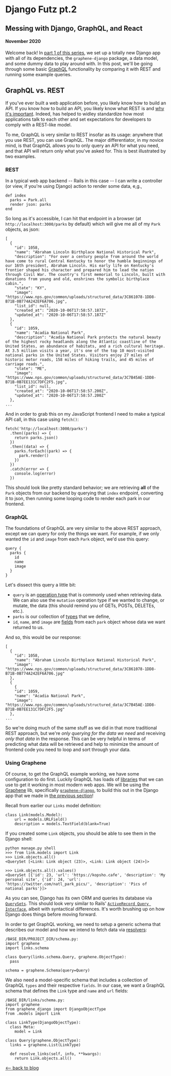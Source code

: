 # Django Futz pt.2
## Messing with Django, GraphQL, and React
#### November 2020

Welcome back! In [part 1 of this series](./django-futz-1.html), we set up a totally new Django app with all of its dependencies, the `graphene-django` package, a data model, and some dummy data to play around with. In this post, we'll be going through some basic [GraphQL](https://graphql.org/) functionality by comparing it with REST and running some example queries.

## GraphQL vs. REST
If you've ever built a web application before, you likely know how to build an API. If you know how to build an API, you likely know what REST is and [why it's important](https://roy.gbiv.com/untangled/2008/rest-apis-must-be-hypertext-driven). Indeed, has helped to widley standardize how most applications talk to each other and set expectations for developers to comply with a REST-like model.

To me, GraphQL is very similar to REST insofar as its usage: anywhere that you use REST, you can use GraphQL. The major differentiator, in my novice mind, is that GraphQL allows you to only query an API for what you need, and that API will return only what you've asked for. This is best illustrated by two examples.

### REST
In a typical web app backend -- Rails in this case -- I can write a controller (or view, if you're using Django) action to render some data, e,g.,
```
def index
  parks = Park.all
  render json: parks
end
```

So long as it's accessible, I can hit that endpoint in a browser (at `http://localhost:3000/parks` by default) which will give me all of my `Park` objects, as json:
```
[
  {
    "id": 1058,
    "name": "Abraham Lincoln Birthplace National Historical Park",
    "description": "For over a century people from around the world have come to rural Central Kentucky to honor the humble beginnings of our 16th president, Abraham Lincoln. His early life on Kentucky's frontier shaped his character and prepared him to lead the nation through Civil War. The country's first memorial to Lincoln, built with donations from young and old, enshrines the symbolic birthplace cabin.",
    "state": "KY",
    "image": "https://www.nps.gov/common/uploads/structured_data/3C861078-1DD8-B71B-0B774A242EF6A706.jpg",
    "list_id": null,
    "created_at": "2020-10-06T17:58:57.187Z",
    "updated_at": "2020-10-06T17:58:57.187Z"
  },
  {
    "id": 1059,
    "name": "Acadia National Park",
    "description": "Acadia National Park protects the natural beauty of the highest rocky headlands along the Atlantic coastline of the United States, an abundance of habitats, and a rich cultural heritage. At 3.5 million visits a year, it's one of the top 10 most-visited national parks in the United States. Visitors enjoy 27 miles of historic motor roads, 158 miles of hiking trails, and 45 miles of carriage roads.",
    "state": "ME",
    "image": "https://www.nps.gov/common/uploads/structured_data/3C7B45AE-1DD8-B71B-0B7EE131C7DFC2F5.jpg",
    "list_id": null,
    "created_at": "2020-10-06T17:58:57.200Z",
    "updated_at": "2020-10-06T17:58:57.200Z"
  },
...
```

And in order to grab this on my JavaScript frontend I need to make a typical API call, in this case using `fetch()`:
```
fetch('http://localhost:3000/parks')
  .then((parks) => {
    return parks.json()
  })
  .then((data) => {
    parks.forEach((park) => {
      park.render()
    })
  })
  .catch(error => {
    console.log(error)
  })
```

This should look like pretty standard behavior; we are retrieving **all** of the `Park` objects from our backend by querying that `index` endpoint, converting it to json, then running some looping code to render each park in our frontend.

### GraphQL
The foundations of GraphQL are very similar to the above REST approach, except we can query for only the things we want. For example, if we only wanted the `id` and `image` from each `Park` object, we'd use this query:
```
query {
  parks {
    id
    name
    image
  }
}
```

Let's dissect this query a little bit:
- `query` is an [operation type](https://graphql.org/learn/queries/#operation-name) that is commonly used when retrieving data. We can also use the `mutation` operation type if we wanted to change, or mutate, the data (this should remind you of GETs, POSTs, DELETEs, etc.).
- `parks` is our collection of [types](https://graphql.org/learn/schema/#object-types-and-fields) that we define,
- `id`, `name`, and `image` are [fields](https://graphql.org/learn/queries/#fields) from each `park` object whose data we want returned to us.

And so, this would be our response:
```
[
  {
    "id": 1058,
    "name": "Abraham Lincoln Birthplace National Historical Park",
    "image": "https://www.nps.gov/common/uploads/structured_data/3C861078-1DD8-B71B-0B774A242EF6A706.jpg"
  },
  {
    {
    "id": 1059,
    "name": "Acadia National Park",
    "image": "https://www.nps.gov/common/uploads/structured_data/3C7B45AE-1DD8-B71B-0B7EE131C7DFC2F5.jpg"
  },
...
```

So we're doing much of the same stuff as we did in that more traditional REST approach, but we're *only querying for the data we need* and receiving *only that data* in the response. This can be very helpful in terms of predicting what data will be retrieved and help to minimize the amount of frontend code you need to loop and sort through your data.


### Using Graphene
Of course, to get the GraphQL example working, we have some configuration to do first. Luckily GraphQL has loads of [libraries](https://graphql.org/code/#server-libraries) that we can use to get it working in most modern web apps. We will be using the [Graphene](https://graphene-python.org/) lib, specifically [`graphene-django`](https://docs.graphene-python.org/projects/django/en/latest/), to build this out in the Django app that we made in [the previous section](./django-futz-1.html)!

Recall from earlier our `Links` model definition:
```
class Link(models.Model):
    url = models.URLField()
    description = models.TextField(blank=True)
```

If you created some `Link` objects, you should be able to see them in the Django shell:
```
python manage.py shell
>>> from link.models import Link
>>> Link.objects.all()
<QuerySet [<Link: Link object (23)>, <Link: Link object (24)>]>

>>> Link.objects.all().values()
<QuerySet [{'id': 23, 'url': 'https://kopsho.cafe', 'description': 'My personal site', {'id': 24, 'url': 'https://twitter.com/natl_park_pics/', 'description': 'Pics of national parks'}]>
```

As you can see, Django has its own ORM and queries its database via [`QuerySets`](https://docs.djangoproject.com/en/3.1/ref/models/querysets/). This should look very similar to Rails' [`ActiveRecord Query Interface`](https://guides.rubyonrails.org/active_record_querying.html), albeit with syntactical differences. It's worth brushing up on how Django does things before moving forward.

In order to get GraphQL working, we need to setup a generic schema that describes our model and how we intend to fetch data via [resolvers](https://docs.graphene-python.org/en/latest/types/objecttypes/#resolvers):
```
/BASE_DIR/PROJECT_DIR/schema.py:
import graphene
import links.schema

class Query(links.schema.Query, graphene.ObjectType):
  pass

schema = graphene.Schema(query=Query)
```

We also need a model-specific schema that includes a collection of GraphQL `types` and their respective `fields`. In our case, we want a GraphQL schema that defines the `Link` type and `name` and `url` fields:
```
/BASE_DIR/links/schema.py:
import graphene
from graphene_django import DjangoObjectType
from .models import Link

class LinkType(DjangoObjectType):
  class Meta:
    model = Link

class Query(graphene.ObjectType):
  links = graphene.List(LinkType)

  def resolve_links(self, info, **kwargs):
    return Link.objects.all()
```




[⟵   back to blog](./blog-home.html)

